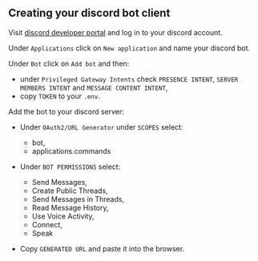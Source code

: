 ## Creating your discord bot client

Visit [discord developer portal](https://discord.com/developers) and log in to your discord account.

Under `Applications` click on `New application` and name your discord bot.

Under `Bot` click on `Add bot` and then:

- under `Privileged Gateway Intents` check `PRESENCE INTENT`, `SERVER MEMBERS INTENT` and `MESSAGE CONTENT INTENT`,
- copy `TOKEN` to your `.env`.

Add the bot to your discord server:

- Under `OAuth2/URL Generator` under `SCOPES` select:
    - bot,
    - applications.commands

- Under `BOT PERMISSIONS` select:
    - Send Messages,
    - Create Public Threads,
    - Send Messages in Threads,
    - Read Message History,
    - Use Voice Activity,
    - Connect,
    - Speak

- Copy `GENERATED URL` and paste it into the browser.
